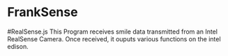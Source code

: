 # FrankSense

#RealSense.js
This Program receives smile data transmitted from an Intel RealSense Camera. Once received, it ouputs various functions on the intel edison.

#


